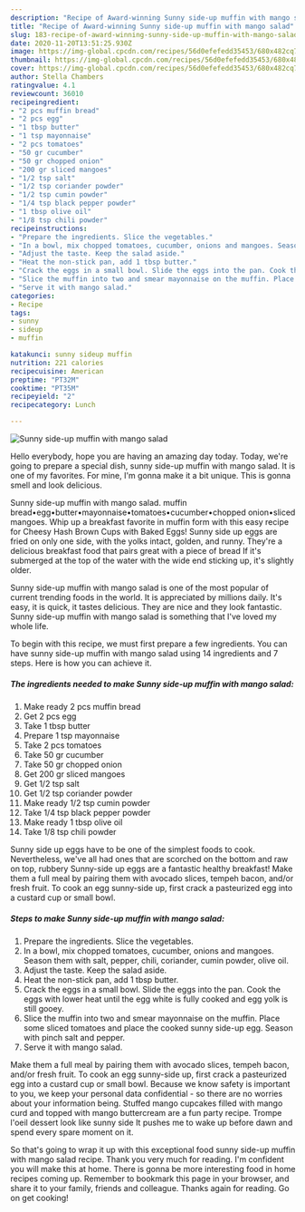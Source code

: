 ```yaml
---
description: "Recipe of Award-winning Sunny side-up muffin with mango salad"
title: "Recipe of Award-winning Sunny side-up muffin with mango salad"
slug: 183-recipe-of-award-winning-sunny-side-up-muffin-with-mango-salad
date: 2020-11-20T13:51:25.930Z
image: https://img-global.cpcdn.com/recipes/56d0efefedd35453/680x482cq70/sunny-side-up-muffin-with-mango-salad-recipe-main-photo.jpg
thumbnail: https://img-global.cpcdn.com/recipes/56d0efefedd35453/680x482cq70/sunny-side-up-muffin-with-mango-salad-recipe-main-photo.jpg
cover: https://img-global.cpcdn.com/recipes/56d0efefedd35453/680x482cq70/sunny-side-up-muffin-with-mango-salad-recipe-main-photo.jpg
author: Stella Chambers
ratingvalue: 4.1
reviewcount: 36010
recipeingredient:
- "2 pcs muffin bread"
- "2 pcs egg"
- "1 tbsp butter"
- "1 tsp mayonnaise"
- "2 pcs tomatoes"
- "50 gr cucumber"
- "50 gr chopped onion"
- "200 gr sliced mangoes"
- "1/2 tsp salt"
- "1/2 tsp coriander powder"
- "1/2 tsp cumin powder"
- "1/4 tsp black pepper powder"
- "1 tbsp olive oil"
- "1/8 tsp chili powder"
recipeinstructions:
- "Prepare the ingredients. Slice the vegetables."
- "In a bowl, mix chopped tomatoes, cucumber, onions and mangoes. Season them with salt, pepper, chili, coriander, cumin powder, olive oil."
- "Adjust the taste. Keep the salad aside."
- "Heat the non-stick pan, add 1 tbsp butter."
- "Crack the eggs in a small bowl. Slide the eggs into the pan. Cook the eggs with lower heat until the egg white is fully cooked and egg yolk is still gooey."
- "Slice the muffin into two and smear mayonnaise on the muffin. Place some sliced tomatoes and place the cooked sunny side-up egg. Season with pinch salt and pepper."
- "Serve it with mango salad."
categories:
- Recipe
tags:
- sunny
- sideup
- muffin

katakunci: sunny sideup muffin 
nutrition: 221 calories
recipecuisine: American
preptime: "PT32M"
cooktime: "PT35M"
recipeyield: "2"
recipecategory: Lunch

---
```



![Sunny side-up muffin with mango salad](https://img-global.cpcdn.com/recipes/56d0efefedd35453/680x482cq70/sunny-side-up-muffin-with-mango-salad-recipe-main-photo.jpg)

Hello everybody, hope you are having an amazing day today. Today, we're going to prepare a special dish, sunny side-up muffin with mango salad. It is one of my favorites. For mine, I'm gonna make it a bit unique. This is gonna smell and look delicious.

Sunny side-up muffin with mango salad. muffin bread•egg•butter•mayonnaise•tomatoes•cucumber•chopped onion•sliced mangoes. Whip up a breakfast favorite in muffin form with this easy recipe for Cheesy Hash Brown Cups with Baked Eggs! Sunny side up eggs are fried on only one side, with the yolks intact, golden, and runny. They&#39;re a delicious breakfast food that pairs great with a piece of bread If it&#39;s submerged at the top of the water with the wide end sticking up, it&#39;s slightly older.

Sunny side-up muffin with mango salad is one of the most popular of current trending foods in the world. It is appreciated by millions daily. It's easy, it is quick, it tastes delicious. They are nice and they look fantastic. Sunny side-up muffin with mango salad is something that I've loved my whole life.


To begin with this recipe, we must first prepare a few ingredients. You can have sunny side-up muffin with mango salad using 14 ingredients and 7 steps. Here is how you can achieve it.

<!--inarticleads1-->

##### The ingredients needed to make Sunny side-up muffin with mango salad:

1. Make ready 2 pcs muffin bread
1. Get 2 pcs egg
1. Take 1 tbsp butter
1. Prepare 1 tsp mayonnaise
1. Take 2 pcs tomatoes
1. Take 50 gr cucumber
1. Take 50 gr chopped onion
1. Get 200 gr sliced mangoes
1. Get 1/2 tsp salt
1. Get 1/2 tsp coriander powder
1. Make ready 1/2 tsp cumin powder
1. Take 1/4 tsp black pepper powder
1. Make ready 1 tbsp olive oil
1. Take 1/8 tsp chili powder


Sunny side up eggs have to be one of the simplest foods to cook. Nevertheless, we&#39;ve all had ones that are scorched on the bottom and raw on top, rubbery Sunny-side up eggs are a fantastic healthy breakfast! Make them a full meal by pairing them with avocado slices, tempeh bacon, and/or fresh fruit. To cook an egg sunny-side up, first crack a pasteurized egg into a custard cup or small bowl. 

<!--inarticleads2-->

##### Steps to make Sunny side-up muffin with mango salad:

1. Prepare the ingredients. Slice the vegetables.
1. In a bowl, mix chopped tomatoes, cucumber, onions and mangoes. Season them with salt, pepper, chili, coriander, cumin powder, olive oil.
1. Adjust the taste. Keep the salad aside.
1. Heat the non-stick pan, add 1 tbsp butter.
1. Crack the eggs in a small bowl. Slide the eggs into the pan. Cook the eggs with lower heat until the egg white is fully cooked and egg yolk is still gooey.
1. Slice the muffin into two and smear mayonnaise on the muffin. Place some sliced tomatoes and place the cooked sunny side-up egg. Season with pinch salt and pepper.
1. Serve it with mango salad.


Make them a full meal by pairing them with avocado slices, tempeh bacon, and/or fresh fruit. To cook an egg sunny-side up, first crack a pasteurized egg into a custard cup or small bowl. Because we know safety is important to you, we keep your personal data confidential - so there are no worries about your information being. Stuffed mango cupcakes filled with mango curd and topped with mango buttercream are a fun party recipe. Trompe l&#39;oeil dessert look like sunny side It pushes me to wake up before dawn and spend every spare moment on it. 

So that's going to wrap it up with this exceptional food sunny side-up muffin with mango salad recipe. Thank you very much for reading. I'm confident you will make this at home. There is gonna be more interesting food in home recipes coming up. Remember to bookmark this page in your browser, and share it to your family, friends and colleague. Thanks again for reading. Go on get cooking!
